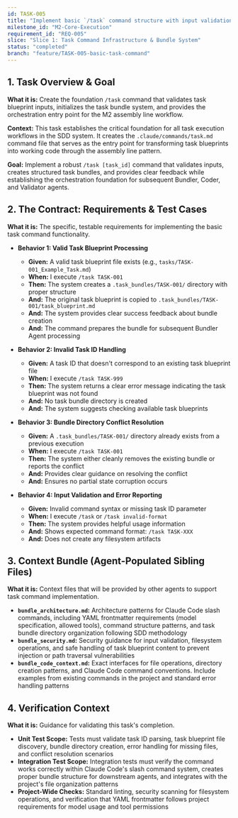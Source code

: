 ```yaml
---
id: TASK-005
title: "Implement basic `/task` command structure with input validation"
milestone_id: "M2-Core-Execution"
requirement_id: "REQ-005"
slice: "Slice 1: Task Command Infrastructure & Bundle System"
status: "completed"
branch: "feature/TASK-005-basic-task-command"
---
```


## 1. Task Overview & Goal

**What it is:** Create the foundation `/task` command that validates task blueprint inputs, initializes the task bundle system, and provides the orchestration entry point for the M2 assembly line workflow.

**Context:** This task establishes the critical foundation for all task execution workflows in the SDD system. It creates the `.claude/commands/task.md` command file that serves as the entry point for transforming task blueprints into working code through the assembly line pattern.

**Goal:** Implement a robust `/task [task_id]` command that validates inputs, creates structured task bundles, and provides clear feedback while establishing the orchestration foundation for subsequent Bundler, Coder, and Validator agents.

## 2. The Contract: Requirements & Test Cases

**What it is:** The specific, testable requirements for implementing the basic task command functionality.

* **Behavior 1: Valid Task Blueprint Processing**
  * **Given:** A valid task blueprint file exists (e.g., `tasks/TASK-001_Example_Task.md`)
  * **When:** I execute `/task TASK-001`
  * **Then:** The system creates a `.task_bundles/TASK-001/` directory with proper structure
  * **And:** The original task blueprint is copied to `.task_bundles/TASK-001/task_blueprint.md`
  * **And:** The system provides clear success feedback about bundle creation
  * **And:** The command prepares the bundle for subsequent Bundler Agent processing

* **Behavior 2: Invalid Task ID Handling**
  * **Given:** A task ID that doesn't correspond to an existing task blueprint file
  * **When:** I execute `/task TASK-999`
  * **Then:** The system returns a clear error message indicating the task blueprint was not found
  * **And:** No task bundle directory is created
  * **And:** The system suggests checking available task blueprints

* **Behavior 3: Bundle Directory Conflict Resolution**
  * **Given:** A `.task_bundles/TASK-001/` directory already exists from a previous execution
  * **When:** I execute `/task TASK-001`
  * **Then:** The system either cleanly removes the existing bundle or reports the conflict
  * **And:** Provides clear guidance on resolving the conflict
  * **And:** Ensures no partial state corruption occurs

* **Behavior 4: Input Validation and Error Reporting**
  * **Given:** Invalid command syntax or missing task ID parameter
  * **When:** I execute `/task` or `/task invalid-format`
  * **Then:** The system provides helpful usage information
  * **And:** Shows expected command format: `/task TASK-XXX`
  * **And:** Does not create any filesystem artifacts

## 3. Context Bundle (Agent-Populated Sibling Files)

**What it is:** Context files that will be provided by other agents to support task command implementation.

* **`bundle_architecture.md`:** Architecture patterns for Claude Code slash commands, including YAML frontmatter requirements (model specification, allowed tools), command structure patterns, and task bundle directory organization following SDD methodology
* **`bundle_security.md`:** Security guidance for input validation, filesystem operations, and safe handling of task blueprint content to prevent injection or path traversal vulnerabilities
* **`bundle_code_context.md`:** Exact interfaces for file operations, directory creation patterns, and Claude Code command conventions. Include examples from existing commands in the project and standard error handling patterns

## 4. Verification Context

**What it is:** Guidance for validating this task's completion.

* **Unit Test Scope:** Tests must validate task ID parsing, task blueprint file discovery, bundle directory creation, error handling for missing files, and conflict resolution scenarios
* **Integration Test Scope:** Integration tests must verify the command works correctly within Claude Code's slash command system, creates proper bundle structure for downstream agents, and integrates with the project's file organization patterns
* **Project-Wide Checks:** Standard linting, security scanning for filesystem operations, and verification that YAML frontmatter follows project requirements for model usage and tool permissions